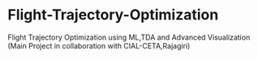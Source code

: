 # Flight-Trajectory-Optimization
Flight Trajectory Optimization using ML,TDA and Advanced Visualization (Main Project in collaboration with CIAL-CETA,Rajagiri)

